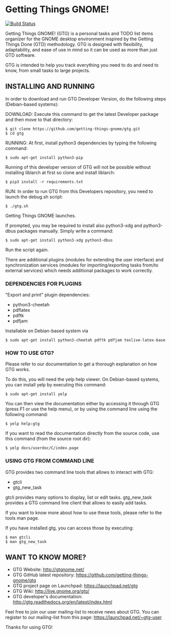 # Getting Things GNOME!

[![Build Status](https://travis-ci.org/getting-things-gnome/gtg.svg?branch=master)](https://travis-ci.org/getting-things-gnome/gtg)

Getting Things GNOME! (GTG) is a personal tasks and TODO list items organizer
for the GNOME desktop environment inspired by the Getting Things Done (GTD)
methodology. GTG is designed with flexibility, adaptability, and ease of use
in mind so it can be used as more than just GTD software.

GTG is intended to help you track everything you need to do and need to know,
from small tasks to large projects.

## INSTALLING AND RUNNING

In order to download and run GTG Developer Version, do the following steps 
(Debian-based systems):

DOWNLOAD: 
Execute this command to get the latest Developer package and then move to that directory:

    $ git clone https://github.com/getting-things-gnome/gtg.git
    $ cd gtg

RUNNING: 
At first, install python3 dependencies by typing the following command:
 
    $ sudo apt-get install python3-pip

Running of this developer version of GTG will not be possible without installing 
liblarch at first so clone and install liblarch:

    $ pip3 install -r requirements.txt

RUN:
In order to run GTG from this Developers repository, you need to launch the debug.sh script:

    $ ./gtg.sh

Getting Things GNOME launches.

If prompted, you may be required to install also python3-xdg and python3-dbus packages manually. Simply write a command:

    $ sudo apt-get install python3-xdg python3-dbus

Run the script again.


There are additional plugins (modules for extending the user interface) and
synchronization services (modules for importing/exporting tasks from/to
external services) which needs additional packages to work correctly.

### DEPENDENCIES FOR PLUGINS

"Export and print" plugin dependencies:
  * python3-cheetah
  * pdflatex
  * pdftk
  * pdfjam

Installable on Debian-based system via
    
    $ sudo apt-get install python3-cheetah pdftk pdfjam texlive-latex-base


### HOW TO USE GTG?

Please refer to our documentation to get a thorough explanation on how GTG
works.

To do this, you will need the yelp help viewer. On Debian-based systems, you
can install yelp by executing this command:

    $ sudo apt-get install yelp

You can then view the documentation either by accessing it through GTG (press
F1 or use the help menu), or by using the command line using the following
command:

    $ yelp help:gtg

If you want to read the documentation directly from the source code, use
this command (from the source root dir):

    $ yelp docs/userdoc/C/index.page

### USING GTG FROM COMMAND LINE

GTG provides two command line tools that allows to interact with GTG:

 * gtcli
 * gtg_new_task

gtcli provides many options to display, list or edit tasks. gtg_new_task
provides a GTG command line client that allows to easily add tasks.

If you want to know more about how to use these tools, please refer to the
tools man page.

If you have installed gtg, you can access those by executing:

    $ man gtcli
    $ man gtg_new_task

## WANT TO KNOW MORE?

 * GTG Website: http://gtgnome.net/
 * GTG GitHub latest repository: https://github.com/getting-things-gnome/gtg
 * GTG project page on Launchpad: https://launchpad.net/gtg
 * GTG Wiki: http://live.gnome.org/gtg/
 * GTG developer's documentation: http://gtg.readthedocs.org/en/latest/index.html

Feel free to join our user mailing-list to receive news about GTG. You can
register to our mailing-list from this page: https://launchpad.net/~gtg-user

Thanks for using GTG!
